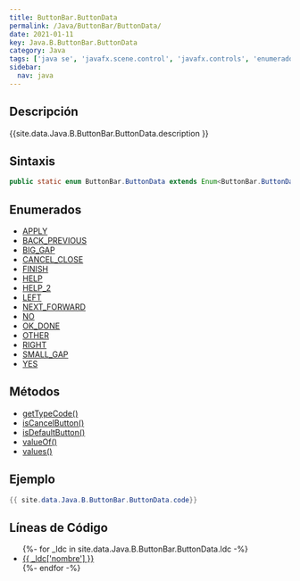 ```yaml
---
title: ButtonBar.ButtonData
permalink: /Java/ButtonBar/ButtonData/
date: 2021-01-11
key: Java.B.ButtonBar.ButtonData
category: Java
tags: ['java se', 'javafx.scene.control', 'javafx.controls', 'enumerado java', 'JavaFX 8.0']
sidebar: 
  nav: java
---
```


## Descripción
{{site.data.Java.B.ButtonBar.ButtonData.description }}

## Sintaxis
~~~java
public static enum ButtonBar.ButtonData extends Enum<ButtonBar.ButtonData>
~~~

## Enumerados
* [APPLY](/Java/ButtonBar/ButtonData/APPLY/)
* [BACK_PREVIOUS](/Java/ButtonBar/ButtonData/BACK_PREVIOUS/)
* [BIG_GAP](/Java/ButtonBar/ButtonData/BIG_GAP/)
* [CANCEL_CLOSE](/Java/ButtonBar/ButtonData/CANCEL_CLOSE/)
* [FINISH](/Java/ButtonBar/ButtonData/FINISH/)
* [HELP](/Java/ButtonBar/ButtonData/HELP/)
* [HELP_2](/Java/ButtonBar/ButtonData/HELP_2/)
* [LEFT](/Java/ButtonBar/ButtonData/LEFT/)
* [NEXT_FORWARD](/Java/ButtonBar/ButtonData/NEXT_FORWARD/)
* [NO](/Java/ButtonBar/ButtonData/NO/)
* [OK_DONE](/Java/ButtonBar/ButtonData/OK_DONE/)
* [OTHER](/Java/ButtonBar/ButtonData/OTHER/)
* [RIGHT](/Java/ButtonBar/ButtonData/RIGHT/)
* [SMALL_GAP](/Java/ButtonBar/ButtonData/SMALL_GAP/)
* [YES](/Java/ButtonBar/ButtonData/YES/)

## Métodos
* [getTypeCode()](/Java/ButtonBar/ButtonData/getTypeCode/)
* [isCancelButton()](/Java/ButtonBar/ButtonData/isCancelButton/)
* [isDefaultButton()](/Java/ButtonBar/ButtonData/isDefaultButton/)
* [valueOf()](/Java/ButtonBar/ButtonData/valueOf/)
* [values()](/Java/ButtonBar/ButtonData/values/)

## Ejemplo
~~~java
{{ site.data.Java.B.ButtonBar.ButtonData.code}}
~~~

## Líneas de Código
<ul>
{%- for _ldc in site.data.Java.B.ButtonBar.ButtonData.ldc -%}
   <li>
       <a href="{{_ldc['url'] }}">{{ _ldc['nombre'] }}</a>
   </li>
{%- endfor -%}
</ul>
